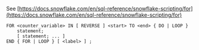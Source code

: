 See [https://docs.snowflake.com/en/sql-reference/snowflake-scripting/for](https://docs.snowflake.com/en/sql-reference/snowflake-scripting/for)
```
FOR <counter_variable> IN [ REVERSE ] <start> TO <end> { DO | LOOP }
    statement;
    [ statement; ... ]
END { FOR | LOOP } [ <label> ] ;
```
